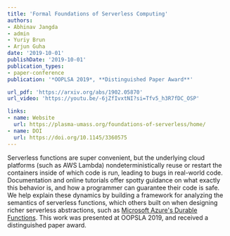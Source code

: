 ```yaml
---
title: 'Formal Foundations of Serverless Computing'
authors:
- Abhinav Jangda
- admin
- Yuriy Brun
- Arjun Guha
date: '2019-10-01'
publishDate: '2019-10-01'
publication_types:
- paper-conference
publication: '*OOPLSA 2019*, **Distinguished Paper Award**'

url_pdf: 'https://arxiv.org/abs/1902.05870'
url_video: 'https://youtu.be/-6jZfIvxtNI?si=Tfv5_h3R7fDC_OSP'

links:
- name: Website
  url: https://plasma-umass.org/foundations-of-serverless/home/
- name: DOI
  url: https://doi.org/10.1145/3360575
---
```


Serverless functions are super convenient, but the underlying cloud platforms (such as AWS Lambda) 
nondeterministically reuse or restart the containers inside of which code is run, leading to
bugs in real-world code. Documentation and online tutorials offer spotty guidance on what exactly this behavior is, and how a programmer can guarantee their code is safe. We help explain these dynamics by building a framework for analyzing the semantics of
serverless functions, which others built on when designing richer serverless abstractions, such as [Microsoft Azure's Durable Functions](https://learn.microsoft.com/en-us/azure/azure-functions/durable/durable-functions-overview).
This work was presented at OOPSLA 2019, and received a distinguished paper award.